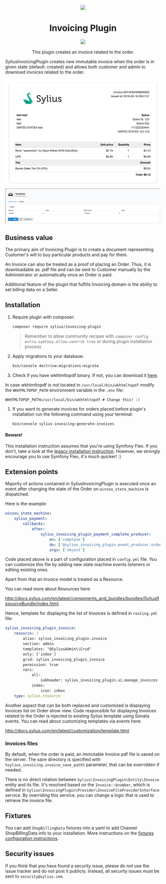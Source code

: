 <p align="center">
    <a href="https://sylius.com" target="_blank">
        <img src="https://demo.sylius.com/assets/shop/img/logo.png" />
    </a>
</p>

<h1 align="center">Invoicing Plugin</h1>

<p align="center"><a href="https://sylius.com/plugins/" target="_blank"><img src="https://sylius.com/assets/badge-official-sylius-plugin.png" width="200"></a></p>

<p align="center">This plugin creates an invoice related to the order.</p>

SyliusInvoicingPlugin creates new immutable invoice when the order is in given state (default: created) and allows
both customer and admin to download invoices related to the order.

![Screenshot showing invoice](docs/screenshot_invoice.png)
![Screenshot showing invoice browsing page in administration panel](docs/screenshot_admin.png)

## Business value

The primary aim of Invoicing Plugin is to create a document representing Customer's will to buy particular products and
pay for them.

An Invoice can also be treated as a proof of placing an Order. Thus, it is downloadable as .pdf file and can be sent to
Customer manually by the Administrator or automatically once an Order is paid.

Additional feature of the plugin that fulfills Invoicing domain is the ability to set billing data on a Seller.

## Installation

1. Require plugin with composer:

    ```bash
    composer require sylius/invoicing-plugin
    ```

    > Remember to allow community recipes with `composer config extra.symfony.allow-contrib true` or during plugin installation process

2. Apply migrations to your database:

    ```bash
    bin/console doctrine:migrations:migrate
    ```

3. Check if you have wkhtmltopdf binary. If not, you can download it [here](https://wkhtmltopdf.org/downloads.html).

In case wkhtmltopdf is not located in `/usr/local/bin/wkhtmltopdf` modify the `WKHTMLTOPDF_PATH` environment variable in the `.env` file:

```
WKHTMLTOPDF_PATH=/usr/local/bin/wkhtmltopdf # Change this! :)
```

1. If you want to generate invoices for orders placed before plugin's installation run the following command using your terminal:

   ```bash
   bin/console sylius-invoicing:generate-invoices
   ```

#### Beware!

This installation instruction assumes that you're using Symfony Flex. If you don't, take a look at the
[legacy installation instruction](docs/legacy_installation.md). However, we strongly encourage you to use
Symfony Flex, it's much quicker! :)

## Extension points

Majority of actions contained in SyliusInvoicingPlugin is executed once an event after changing the state of
the Order on `winzou_state_machine` is dispatched.

Here is the example:

```yaml
winzou_state_machine:
    sylius_payment:
        callbacks:
            after:
                sylius_invoicing_plugin_payment_complete_producer:
                    on: ['complete']
                    do: ['@sylius_invoicing_plugin.event_producer.order_payment_paid', '__invoke']
                    args: ['object']
```

Code placed above is a part of configuration placed in `config.yml` file.
You can customize this file by adding new state machine events listeners or editing existing ones.

Apart from that an Invoice model is treated as a Resource.

You can read more about Resources here:

<http://docs.sylius.com/en/latest/components_and_bundles/bundles/SyliusResourceBundle/index.html>.

Hence, template for displaying the list of Invoices is defined in `routing.yml` file:

```yaml
sylius_invoicing_plugin_invoice:
    resource: |
        alias: sylius_invoicing_plugin.invoice
        section: admin
        templates: "@SyliusAdmin\\Crud"
        only: ['index']
        grid: sylius_invoicing_plugin_invoice
        permission: true
        vars:
            all:
                subheader: sylius_invoicing_plugin.ui.manage_invoices
            index:
                icon: inbox
    type: sylius.resource
```

Another aspect that can be both replaced and customized is displaying Invoices list on Order show view.
Code responsible for displaying Invoices related to the Order is injected to existing Sylius template using
Sonata events. You can read about customizing templates via events here:

<http://docs.sylius.com/en/latest/customization/template.html>

### Invoices files

By default, when the order is paid, an immutable Invoice pdf file is saved on the server. The save directory is specified
with `%sylius_invoicing.invoice_save_path%` parameter, that can be overridden if needed.

There is no direct relation between `Sylius\InvoicingPlugin\Entity\Invoice` entity and its file. It's resolved based on
the `Invoice::$number`, which is defined in `Sylius\InvoicingPlugin\Provider\InvoiceFileProviderInterface` service.
By overriding this service, you can change a logic that is used to retrieve the invoice file.

## Fixtures

You can add `ShopBillingData` fixtures into a yaml to add Channel ShopBillingData info to your installation.
More instructions on the [fixtures configuration instructions](docs/fixtures.md).

## Security issues

If you think that you have found a security issue, please do not use the issue tracker and do not post it publicly.
Instead, all security issues must be sent to `security@sylius.com`.
